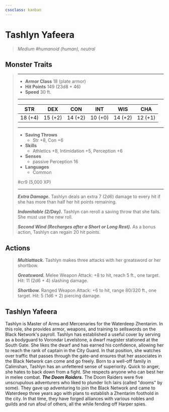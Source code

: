 ```yaml
---
cssclass: kanban
---
```


# Tashlyn Yafeera
>*Medium #humanoid (human), neutral*
## Monster Traits
>___
>- **Armor Class** 18 (plate armor)
>- **Hit Points** 149 (23d8 + 46)
>- **Speed** 30 ft.
>___
>|STR|DEX|CON|INT|WIS|CHA|
>|:---:|:---:|:---:|:---:|:---:|:---:|
>|18 (+4)|15 (+2)|14 (+2)|10 (+0)|14 (+2)|12 (+1)|
>___
>- **Saving Throws**
>	 - Str +8, Con +6
>- **Skills**
>	 - Athletics +8, Intimidation +5, Perception +6
>- **Senses**
>	 - passive Perception 16
>- **Languages**
>	 - Common
>
> #cr9 (5,000 XP)
>___
>***Extra Damage.*** Tashlyn deals an extra 7 (2d6) damage to every hit if she has more than half her hit points remaining.  
>
>***Indomitable (2/Day).*** Tashlyn can reroll a saving throw that she fails. She must use the new roll.  
>
>***Second Wind (Recharges after a Short or Long Rest).*** As a bonus action, Tashlyn can regain 20 hit points.  
>
## Actions
>***Multiattack.*** Tashlyn makes three attacks with her greatsword or her shortbow.  
>
>***Greatsword.*** Melee Weapon Attack: +8 to hit, reach 5 ft., one target. Hit: 11 (2d6 + 4) slashing damage.  
>
>***Shortbow.*** Ranged Weapon Attack: +6 to hit, range 80/320 ft., one target. Hit: 5 (1d6 + 2) piercing damage.
## Tashlyn Yafeera
Tashlyn is Master of Arms and Mercenaries for the Waterdeep Zhentarim. In this role, she provides armor, weapons, and training to sellswords on the Black Network's payroll.
Tashlyn has established a useful cover by serving as a bodyguard to Vorondar Levelstone, a dwarf magister stationed at the South Gate. She likes the dwarf and has earned his confidence, allowing her to reach the rank of captain in the City Guard. In that position, she watches over traffic that passes through the gate-and ensures that her associates in the Black Network can come and go freely.
Born to a well-off family in Calimshan, Tashlyn has an unfettered sense of superiority. Quick to anger, she hates to back down from a fight. She respects anyone who can best her in melee combat.
***The Doom Raiders.*** The Doom Raiders were five unscrupulous adventurers who liked to plunder lich lairs (called "dooms" by some). They gave up adventuring to join the Black Network and came to Waterdeep three years ago with plans to establish a Zhentarim foothold in the city. In that time, they have forged alliances with various nobles and guilds and run afoul of others, all the while fending off Harper spies.